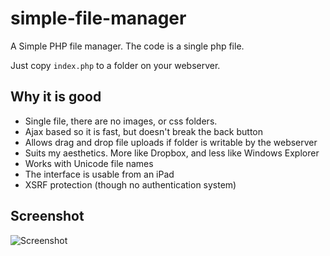 simple-file-manager
===================

A Simple PHP file manager.  The code is a single php file.  

Just copy `index.php` to a folder on your webserver.

## Why it is good

- Single file, there are no images, or css folders.  
- Ajax based so it is fast, but doesn't break the back button
- Allows drag and drop file uploads if folder is writable by the webserver
- Suits my aesthetics.  More like Dropbox, and less like Windows Explorer
- Works with Unicode file names
- The interface is usable from an iPad
- XSRF protection (though no authentication system)

## Screenshot

![Screenshot](https://raw.github.com/jcampbell1/simple-file-manager/master/screenshot.png "Screenshot")